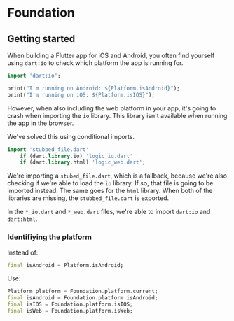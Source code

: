 # Foundation

## Getting started
When building a Flutter app for iOS and Android, you often find yourself using `dart:io` to check which platform the app is running for. 

```dart
import 'dart:io';

print("I'm running on Android: ${Platform.isAndroid}");
print("I'm running on iOS: ${Platform.isIOS}");
```

However, when also including the web platform in your app, it's going to crash when importing the `io` library. This library isn't available when running the app in the browser.

We've solved this using conditional imports. 

```dart
import 'stubbed_file.dart'
    if (dart.library.io) 'logic_io.dart'
    if (dart.library.html) 'logic_web.dart';
```

We're importing a `stubed_file.dart`, which is a fallback, because we're also checking if we're able to load the `io` library. If so, that file is going to be imported instead. The same goes for the `html` library. When both of the libraries are missing, the `stubbed_file.dart` is exported. 

In the `*_io.dart` and `*_web.dart` files, we're able to import `dart:io` and `dart:html`. 

### Identifiying the platform

Instead of:

```dart
final isAndroid = Platform.isAndroid;
```

Use: 

```dart
Platform platform = Foundation.platform.current;
final isAndroid = Foundation.platform.isAndroid;
final isIOS = Foundation.platform.isIOS;
final isWeb = Foundation.platform.isWeb;
```